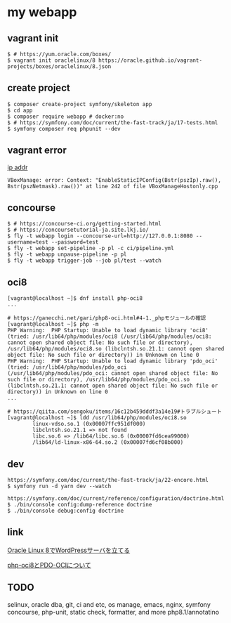 # my webapp

## vagrant init
```
$ # https://yum.oracle.com/boxes/
$ vagrant init oraclelinux/8 https://oracle.github.io/vagrant-projects/boxes/oraclelinux/8.json
```

## create project
```
$ composer create-project symfony/skeleton app
$ cd app
$ composer require webapp # docker:no
$ # https://symfony.com/doc/current/the-fast-track/ja/17-tests.html
$ symfony composer req phpunit --dev
```

## vagrant error
[ip addr](https://stackoverflow.com/questions/69728426/e-accessdenied-when-creating-a-host-only-interface-on-virtualbox-via-vagrant)
```
VBoxManage: error: Context: "EnableStaticIPConfig(Bstr(pszIp).raw(), Bstr(pszNetmask).raw())" at line 242 of file VBoxManageHostonly.cpp
```

## concourse
```
$ # https://concourse-ci.org/getting-started.html
$ # https://concoursetutorial-ja.site.lkj.io/
$ fly -t webapp login --concourse-url=http://127.0.0.1:8080 --username=test --password=test
$ fly -t webapp set-pipeline -p pl -c ci/pipeline.yml
$ fly -t webapp unpause-pipeline -p pl
$ fly -t webapp trigger-job --job pl/test --watch
```

## oci8
```
[vagrant@localhost ~]$ dnf install php-oci8
...

# https://ganecchi.net/gari/php8-oci.html#4-1._phpモジュールの確認
[vagrant@localhost ~]$ php -m
PHP Warning:  PHP Startup: Unable to load dynamic library 'oci8' (tried: /usr/lib64/php/modules/oci8 (/usr/lib64/php/modules/oci8: cannot open shared object file: No such file or directory), /usr/lib64/php/modules/oci8.so (libclntsh.so.21.1: cannot open shared object file: No such file or directory)) in Unknown on line 0
PHP Warning:  PHP Startup: Unable to load dynamic library 'pdo_oci' (tried: /usr/lib64/php/modules/pdo_oci (/usr/lib64/php/modules/pdo_oci: cannot open shared object file: No such file or directory), /usr/lib64/php/modules/pdo_oci.so (libclntsh.so.21.1: cannot open shared object file: No such file or directory)) in Unknown on line 0
...

# https://qiita.com/sengoku/items/16c12b459dddf3a14e19#トラブルシュート
[vagrant@localhost ~]$ ldd /usr/lib64/php/modules/oci8.so
        linux-vdso.so.1 (0x00007ffc951df000)
        libclntsh.so.21.1 => not found
        libc.so.6 => /lib64/libc.so.6 (0x00007fd6cea99000)
        /lib64/ld-linux-x86-64.so.2 (0x00007fd6cf08b000)
```

## dev
```
https://symfony.com/doc/current/the-fast-track/ja/22-encore.html
$ symfony run -d yarn dev --watch

https://symfony.com/doc/current/reference/configuration/doctrine.html
$ ./bin/console config:dump-reference doctrine
$ ./bin/console debug:config doctrine
```

## link
[Oracle Linux 8でWordPressサーバを立てる](https://blog.osakana.net/archives/11232)

[php-oci8とPDO-OCIについて](https://teratail.com/questions/65932)

## TODO
selinux, oracle dba, git, ci and etc, os manage, emacs, nginx, symfony
concourse, php-unit, static check, formatter, and more
php8.1/annotatino
